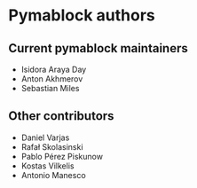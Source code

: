 # Pymablock authors

## Current pymablock maintainers
- Isidora Araya Day
- Anton Akhmerov
- Sebastian Miles

## Other contributors
- Daniel Varjas
- Rafał Skolasinski
- Pablo Pérez Piskunow
- Kostas Vilkelis
- Antonio Manesco
